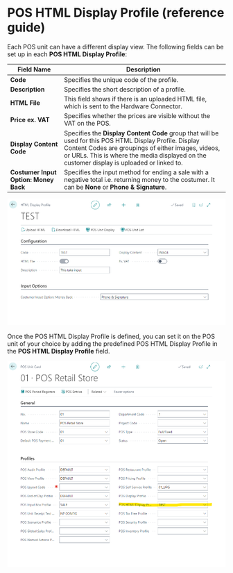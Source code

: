 # POS HTML Display Profile (reference guide)

Each POS unit can have a different display view. The following fields can be set up in each **POS HTML Display Profile**:


| Field Name      | Description |
| ----------- | ----------- |
| **Code**       | Specifies the unique code of the profile.     |
| **Description**   | Specifies the short description of a profile.        |
| **HTML File**  |  This field shows if there is an uploaded HTML file, which is sent to the Hardware Connector. |
| **Price ex. VAT** | Specifies whether the prices are visible without the VAT on the POS. |
| **Display Content Code** | Specifies the **Display Content Code** group that will be used for this POS HTML Display Profile. Display Content Codes are groupings of either images, videos, or URLs. This is where the media displayed on the customer display is uploaded or linked to. |
| **Costumer Input Option: Money Back** | Specifies the input method for ending a sale with a negative total i.e. returning money to the costumer. It can be **None** or **Phone & Signature**. |

![POS_display](../images/POS_HTMLDisplay_1.png)


Once the POS HTML Display Profile is defined, you can set it on the POS unit of your choice by adding the predefined POS HTML Display Profile in the **POS HTML Display Profile** field.

![POS_unit_dis](../images/POS_Unit_HTMLDisplayProfile.png)